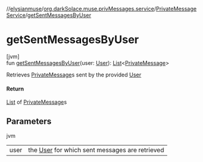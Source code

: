//[elysianmuse](../../../index.md)/[org.darkSolace.muse.privMessages.service](../index.md)/[PrivateMessageService](index.md)/[getSentMessagesByUser](get-sent-messages-by-user.md)

# getSentMessagesByUser

[jvm]\
fun [getSentMessagesByUser](get-sent-messages-by-user.md)(user: [User](../../org.darkSolace.muse.user.model/-user/index.md)): [List](https://kotlinlang.org/api/latest/jvm/stdlib/kotlin.collections/-list/index.html)&lt;[PrivateMessage](../../org.darkSolace.muse.privMessages.model/-private-message/index.md)&gt;

Retrieves [PrivateMessage](../../org.darkSolace.muse.privMessages.model/-private-message/index.md)s sent by the provided [User](../../org.darkSolace.muse.user.model/-user/index.md)

#### Return

[List](https://kotlinlang.org/api/latest/jvm/stdlib/kotlin.collections/-list/index.html) of [PrivateMessage](../../org.darkSolace.muse.privMessages.model/-private-message/index.md)s

## Parameters

jvm

| | |
|---|---|
| user | the [User](../../org.darkSolace.muse.user.model/-user/index.md) for which sent messages are retrieved |

